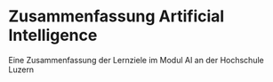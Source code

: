 # Zusammenfassung Artificial Intelligence
Eine Zusammenfassung der Lernziele im Modul AI an der Hochschule Luzern

